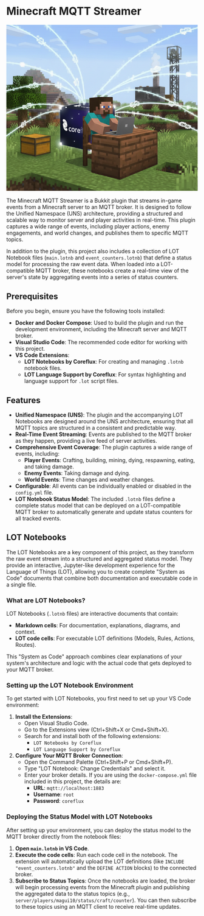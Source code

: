 # Minecraft MQTT Streamer

![Minecraft Coreflux Header](main.png)

The Minecraft MQTT Streamer is a Bukkit plugin that streams in-game events from a Minecraft server to an MQTT broker. It is designed to follow the Unified Namespace (UNS) architecture, providing a structured and scalable way to monitor server and player activities in real-time. This plugin captures a wide range of events, including player actions, enemy engagements, and world changes, and publishes them to specific MQTT topics.

In addition to the plugin, this project also includes a collection of LOT Notebook files (`main.lotnb` and `event_counters.lotnb`) that define a status model for processing the raw event data. When loaded into a LOT-compatible MQTT broker, these notebooks create a real-time view of the server's state by aggregating events into a series of status counters.

## Prerequisites

Before you begin, ensure you have the following tools installed:

- **Docker and Docker Compose**: Used to build the plugin and run the development environment, including the Minecraft server and MQTT broker.
- **Visual Studio Code**: The recommended code editor for working with this project.
- **VS Code Extensions**:
  - **LOT Notebooks by Coreflux**: For creating and managing `.lotnb` notebook files.
  - **LOT Language Support by Coreflux**: For syntax highlighting and language support for `.lot` script files.

## Features

- **Unified Namespace (UNS)**: The plugin and the accompanying LOT Notebooks are designed around the UNS architecture, ensuring that all MQTT topics are structured in a consistent and predictable way.
- **Real-Time Event Streaming**: Events are published to the MQTT broker as they happen, providing a live feed of server activities.
- **Comprehensive Event Coverage**: The plugin captures a wide range of events, including:
  - **Player Events**: Crafting, building, mining, dying, respawning, eating, and taking damage.
  - **Enemy Events**: Taking damage and dying.
  - **World Events**: Time changes and weather changes.
- **Configurable**: All events can be individually enabled or disabled in the `config.yml` file.
- **LOT Notebook Status Model**: The included `.lotnb` files define a complete status model that can be deployed on a LOT-compatible MQTT broker to automatically generate and update status counters for all tracked events.

## LOT Notebooks

The LOT Notebooks are a key component of this project, as they transform the raw event stream into a structured and aggregated status model. They provide an interactive, Jupyter-like development experience for the Language of Things (LOT), allowing you to create complete "System as Code" documents that combine both documentation and executable code in a single file.

### What are LOT Notebooks?
LOT Notebooks (`.lotnb` files) are interactive documents that contain:

- **Markdown cells**: For documentation, explanations, diagrams, and context.
- **LOT code cells**: For executable LOT definitions (Models, Rules, Actions, Routes).

This "System as Code" approach combines clear explanations of your system's architecture and logic with the actual code that gets deployed to your MQTT broker.

### Setting up the LOT Notebook Environment

To get started with LOT Notebooks, you first need to set up your VS Code environment:

1.  **Install the Extensions**:
    -   Open Visual Studio Code.
    -   Go to the Extensions view (Ctrl+Shift+X or Cmd+Shift+X).
    -   Search for and install both of the following extensions:
        -   `LOT Notebooks by Coreflux`
        -   `LOT Language Support by Coreflux`
2.  **Configure Your MQTT Broker Connection**:
    -   Open the Command Palette (Ctrl+Shift+P or Cmd+Shift+P).
    -   Type "LOT Notebook: Change Credentials" and select it.
    -   Enter your broker details. If you are using the `docker-compose.yml` file included in this project, the details are:
        -   **URL**: `mqtt://localhost:1883`
        -   **Username**: `root`
        -   **Password**: `coreflux`

### Deploying the Status Model with LOT Notebooks

After setting up your environment, you can deploy the status model to the MQTT broker directly from the notebook files:

1.  **Open `main.lotnb` in VS Code**.
2.  **Execute the code cells**: Run each code cell in the notebook. The extension will automatically upload the LOT definitions (like `INCLUDE "event_counters.lotnb"` and the `DEFINE ACTION` blocks) to the connected broker.
3.  **Subscribe to Status Topics**: Once the notebooks are loaded, the broker will begin processing events from the Minecraft plugin and publishing the aggregated data to the status topics (e.g., `server/players/magui10/status/craft/counter`). You can then subscribe to these topics using an MQTT client to receive real-time updates.
